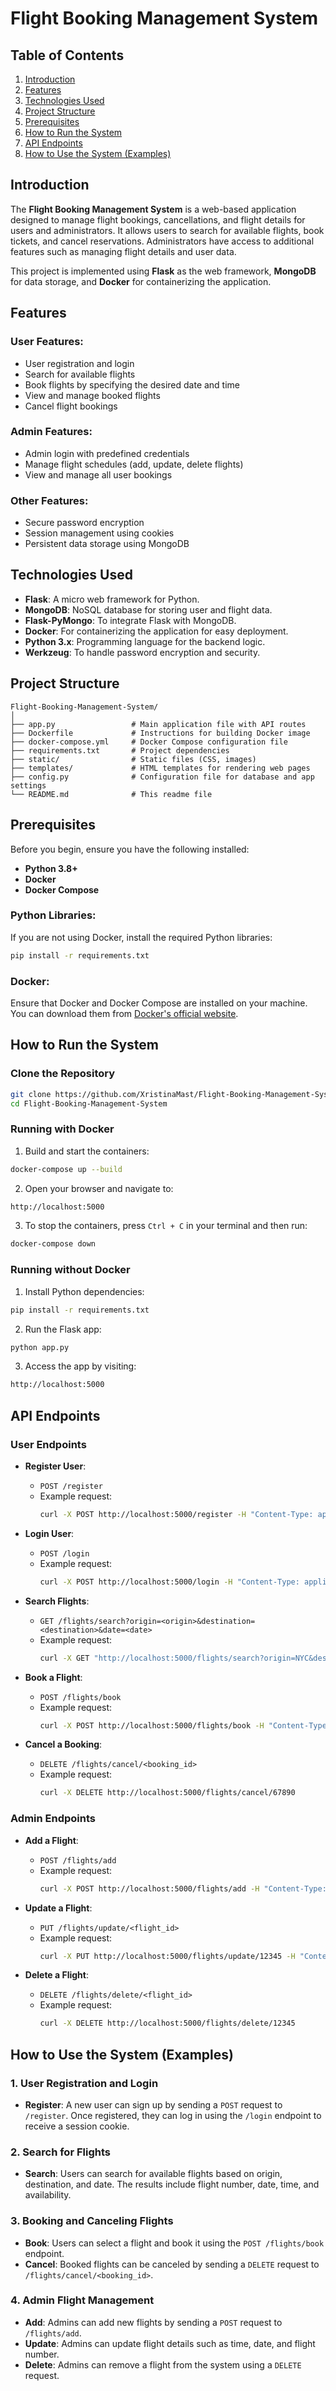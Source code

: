 # Flight Booking Management System

## Table of Contents
1. [Introduction](#introduction)
2. [Features](#features)
3. [Technologies Used](#technologies-used)
4. [Project Structure](#project-structure)
5. [Prerequisites](#prerequisites)
6. [How to Run the System](#how-to-run-the-system)
7. [API Endpoints](#api-endpoints)
8. [How to Use the System (Examples)](#how-to-use-the-system-examples)


## Introduction

The **Flight Booking Management System** is a web-based application designed to manage flight bookings, cancellations, and flight details for users and administrators. It allows users to search for available flights, book tickets, and cancel reservations. Administrators have access to additional features such as managing flight details and user data.

This project is implemented using **Flask** as the web framework, **MongoDB** for data storage, and **Docker** for containerizing the application.

## Features

### User Features:
- User registration and login
- Search for available flights
- Book flights by specifying the desired date and time
- View and manage booked flights
- Cancel flight bookings

### Admin Features:
- Admin login with predefined credentials
- Manage flight schedules (add, update, delete flights)
- View and manage all user bookings

### Other Features:
- Secure password encryption
- Session management using cookies
- Persistent data storage using MongoDB

## Technologies Used

- **Flask**: A micro web framework for Python.
- **MongoDB**: NoSQL database for storing user and flight data.
- **Flask-PyMongo**: To integrate Flask with MongoDB.
- **Docker**: For containerizing the application for easy deployment.
- **Python 3.x**: Programming language for the backend logic.
- **Werkzeug**: To handle password encryption and security.

## Project Structure

```
Flight-Booking-Management-System/
│
├── app.py                 # Main application file with API routes
├── Dockerfile             # Instructions for building Docker image
├── docker-compose.yml     # Docker Compose configuration file
├── requirements.txt       # Project dependencies
├── static/                # Static files (CSS, images)
├── templates/             # HTML templates for rendering web pages
├── config.py              # Configuration file for database and app settings
└── README.md              # This readme file
```

## Prerequisites

Before you begin, ensure you have the following installed:

- **Python 3.8+**
- **Docker**
- **Docker Compose**

### Python Libraries:

If you are not using Docker, install the required Python libraries:

```bash
pip install -r requirements.txt
```

### Docker:

Ensure that Docker and Docker Compose are installed on your machine. You can download them from [Docker's official website](https://www.docker.com/).

## How to Run the System

### Clone the Repository

```bash
git clone https://github.com/XristinaMast/Flight-Booking-Management-System.git
cd Flight-Booking-Management-System
```

### Running with Docker

1. Build and start the containers:

```bash
docker-compose up --build
```

2. Open your browser and navigate to:

```bash
http://localhost:5000
```

3. To stop the containers, press `Ctrl + C` in your terminal and then run:

```bash
docker-compose down
```

### Running without Docker

1. Install Python dependencies:

```bash
pip install -r requirements.txt
```

2. Run the Flask app:

```bash
python app.py
```

3. Access the app by visiting:

```bash
http://localhost:5000
```

## API Endpoints

### User Endpoints

- **Register User**:  
  - `POST /register`
  - Example request:
    ```bash
    curl -X POST http://localhost:5000/register -H "Content-Type: application/json" -d '{"username": "user1", "password": "pass123"}'
    ```

- **Login User**:  
  - `POST /login`
  - Example request:
    ```bash
    curl -X POST http://localhost:5000/login -H "Content-Type: application/json" -d '{"username": "user1", "password": "pass123"}'
    ```

- **Search Flights**:  
  - `GET /flights/search?origin=<origin>&destination=<destination>&date=<date>`
  - Example request:
    ```bash
    curl -X GET "http://localhost:5000/flights/search?origin=NYC&destination=LAX&date=2024-12-20"
    ```

- **Book a Flight**:  
  - `POST /flights/book`
  - Example request:
    ```bash
    curl -X POST http://localhost:5000/flights/book -H "Content-Type: application/json" -d '{"flight_id": "12345", "user_id": "56789"}'
    ```

- **Cancel a Booking**:  
  - `DELETE /flights/cancel/<booking_id>`
  - Example request:
    ```bash
    curl -X DELETE http://localhost:5000/flights/cancel/67890
    ```

### Admin Endpoints

- **Add a Flight**:  
  - `POST /flights/add`
  - Example request:
    ```bash
    curl -X POST http://localhost:5000/flights/add -H "Content-Type: application/json" -d '{"flight_number": "AA123", "origin": "NYC", "destination": "LAX", "date": "2024-12-20", "time": "10:00"}'
    ```

- **Update a Flight**:  
  - `PUT /flights/update/<flight_id>`
  - Example request:
    ```bash
    curl -X PUT http://localhost:5000/flights/update/12345 -H "Content-Type: application/json" -d '{"flight_number": "AA123", "origin": "NYC", "destination": "LAX", "date": "2024-12-21", "time": "12:00"}'
    ```

- **Delete a Flight**:  
  - `DELETE /flights/delete/<flight_id>`
  - Example request:
    ```bash
    curl -X DELETE http://localhost:5000/flights/delete/12345
    ```

## How to Use the System (Examples)

### 1. **User Registration and Login**
   - **Register**: A new user can sign up by sending a `POST` request to `/register`. Once registered, they can log in using the `/login` endpoint to receive a session cookie.

### 2. **Search for Flights**
   - **Search**: Users can search for available flights based on origin, destination, and date. The results include flight number, date, time, and availability.

### 3. **Booking and Canceling Flights**
   - **Book**: Users can select a flight and book it using the `POST /flights/book` endpoint.
   - **Cancel**: Booked flights can be canceled by sending a `DELETE` request to `/flights/cancel/<booking_id>`.

### 4. **Admin Flight Management**
   - **Add**: Admins can add new flights by sending a `POST` request to `/flights/add`.
   - **Update**: Admins can update flight details such as time, date, and flight number.
   - **Delete**: Admins can remove a flight from the system using a `DELETE` request.
